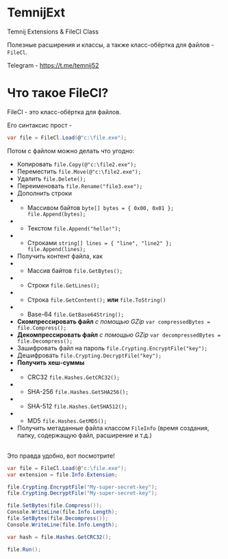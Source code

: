 # TemnijExt
Temnij Extensions &amp; FileCl Class

Полезные расширения и классы, а также класс-обёртка для файлов - `FileCl`.

Telegram - https://t.me/temnij52

# Что такое FileCl?
FileCl - это класс-обёртка для файлов.

Его синтаксис прост - 
```cs
var file = FileCl.Load(@"c:\file.exe");
```
Потом с файлом можно делать что угодно: <br>
-	Копировать  `file.Copy(@"c:\file2.exe");`
-	Перемеcтить `file.Move(@"c:\file2.exe");`
-	Удалить `file.Delete();`
-	Переименовать `file.Rename("file3.exe");`
-	Дополнить строки
-	-	Массивом байтов `byte[] bytes = { 0x00, 0x01 }; file.Append(bytes);`
-	-	Текстом `file.Append("hello!");`
-	-	Строками `string[] lines = { "line", "line2" }; file.Append(lines);`
-	Получить контент файла, как
-	-	Массив байтов `file.GetBytes();`
-	-	Строки `file.GetLines();`
-	-	Строка `file.GetContent();` **или** `file.ToString()`
-	-	Base-64 `file.GetBase64String();`
-	**Скомпрессировать файл** _с помощью GZip_ `var compressedBytes = file.Compress();`
-	**Декомпрессировать файл** _с помощью GZip_ `var decompressedBytes = file.Decompress();`
-	Зашифровать файл на пароль `file.Crypting.EncryptFile("key");`
-	Дешифровать `file.Crypting.DecryptFile("key");`
-	**Получить хеш-суммы**
-	- CRC32 `file.Hashes.GetCRC32();`
-	- SHA-256 `file.Hashes.GetSHA256();`
-	- SHA-512 `file.Hashes.GetSHA512();`
- - MD5 `file.Hashes.GetMD5();`
-	Получить метаданные файла классом `FileInfo` (время создания, папку, содержащую файл, расширение и т.д.)
<br>
Это правда удобно, вот посмотрите!<br>

```cs
var file = FileCl.Load(@"c:\file.exe");
var extension = file.Info.Extension;

file.Crypting.EncryptFile("My-super-secret-key");
file.Crypting.DecryptFile("My-super-secret-key");

file.SetBytes(file.Compress());
Console.WriteLine(file.Info.Length);
file.SetBytes(file.Decompress());
Console.WriteLine(file.Info.Length);

var hash = file.Hashes.GetCRC32();

file.Run();
```

